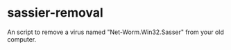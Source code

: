 # sassier-removal
An script to remove a virus named "Net-Worm.Win32.Sasser" from your old computer.
